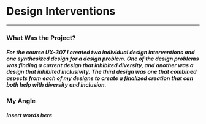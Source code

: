 <h1> Design Interventions </h1>
<hr/>
<h3>What Was the Project?</h3>
<h5>For the course UX-307 I created two individual design interventions and one synthesized design for a design problem. One of the design problems was finding a current design that inhibited diversity, and another was a design that inhibited inclusivity. The third design was one that combined aspects from each of my designs to create a finalized creation that can both help with diversity and inclusion.</h5>
 
<h3>My Angle</h3>
<h5>Insert words here</h5>